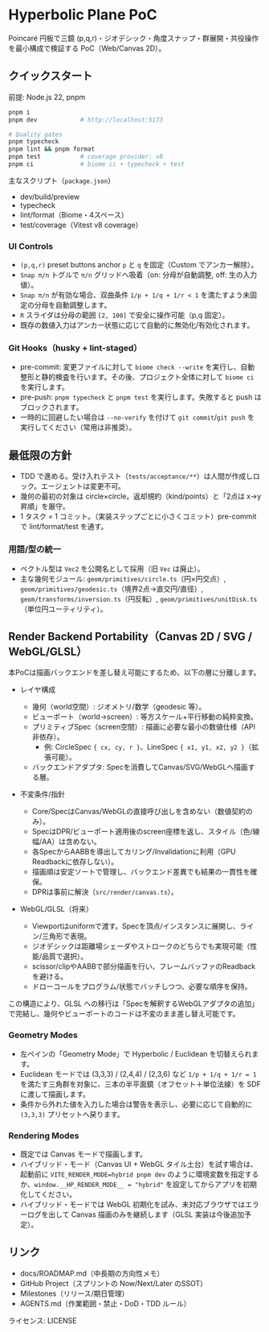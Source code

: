 # Hyperbolic Plane PoC

Poincaré 円板で三鏡 (p,q,r)・ジオデシック・角度スナップ・群展開・共役操作を最小構成で検証する PoC（Web/Canvas 2D）。

## クイックスタート
前提: Node.js 22, pnpm

```bash
pnpm i
pnpm dev            # http://localhost:5173

# Quality gates
pnpm typecheck
pnpm lint && pnpm format
pnpm test           # coverage provider: v8
pnpm ci             # biome ci + typecheck + test
```

主なスクリプト（`package.json`）
- dev/build/preview
- typecheck
- lint/format（Biome・4スペース）
- test/coverage（Vitest v8 coverage）

### UI Controls
- `(p,q,r)` preset buttons anchor `p` と `q` を固定（Custom でアンカー解除）。
- `Snap π/n` トグルで `π/n` グリッドへ吸着（on: 分母が自動調整, off: 生の入力値）。
- `Snap π/n` が有効な場合、双曲条件 `1/p + 1/q + 1/r < 1` を満たすよう未固定の分母を自動調整します。
- `R` スライダは分母の範囲 `[2, 100]` で安全に操作可能（p,q 固定）。
- 既存の数値入力はアンカー状態に応じて自動的に無効化/有効化されます。

### Git Hooks（husky + lint-staged）
- pre-commit: 変更ファイルに対して `biome check --write` を実行し、自動整形と静的検査を行います。その後、プロジェクト全体に対して `biome ci` を実行します。
- pre-push: `pnpm typecheck` と `pnpm test` を実行します。失敗すると push はブロックされます。
- 一時的に回避したい場合は `--no-verify` を付けて `git commit`/`git push` を実行してください（常用は非推奨）。

## 最低限の方針
- TDD で進める。受け入れテスト（`tests/acceptance/**`）は人間が作成しロック。エージェントは変更不可。
- 幾何の最初の対象は circle×circle。返却規約（kind/points）と「2点は x→y 昇順」を厳守。
- 1 タスク = 1 コミット。（実装ステップごとに小さくコミット）pre-commit で lint/format/test を通す。

### 用語/型の統一
- ベクトル型は `Vec2` を公開名として採用（旧 `Vec` は廃止）。
- 主な幾何モジュール: `geom/primitives/circle.ts`（円×円交点）, `geom/primitives/geodesic.ts`（境界2点→直交円/直径）, `geom/transforms/inversion.ts`（円反転）, `geom/primitives/unitDisk.ts`（単位円ユーティリティ）。

## Render Backend Portability（Canvas 2D / SVG / WebGL/GLSL）

本PoCは描画バックエンドを差し替え可能にするため、以下の層に分離します。

- レイヤ構成
  - 幾何（world空間）: ジオメトリ/数学（geodesic 等）。
  - ビューポート（world→screen）: 等方スケール+平行移動の純粋変換。
  - プリミティブSpec（screen空間）: 描画に必要な最小の数値仕様（API非依存）。
    - 例: CircleSpec `{ cx, cy, r }`、LineSpec `{ x1, y1, x2, y2 }`（拡張可能）。
  - バックエンドアダプタ: Specを消費してCanvas/SVG/WebGLへ描画する層。

- 不変条件/指針
  - Core/SpecはCanvas/WebGLの直接呼び出しを含めない（数値契約のみ）。
  - SpecはDPR/ビューポート適用後のscreen座標を返し、スタイル（色/線幅/AA）は含めない。
  - 各SpecからAABBを導出してカリング/Invalidationに利用（GPU Readbackに依存しない）。
  - 描画順は安定ソートで管理し、バックエンド差異でも結果の一貫性を確保。
  - DPRは事前に解決（`src/render/canvas.ts`）。

- WebGL/GLSL（将来）
  - Viewportはuniformで渡す。Specを頂点/インスタンスに展開し、ライン/三角形で表現。
  - ジオデシックは距離場シェーダやストロークのどちらでも実現可能（性能/品質で選択）。
  - scissor/clipやAABBで部分描画を行い、フレームバッファのReadbackを避ける。
  - ドローコールをプログラム/状態でバッチしつつ、必要な順序を保持。

この構造により、GLSL への移行は「Specを解釈するWebGLアダプタの追加」で完結し、幾何やビューポートのコードは不変のまま差し替え可能です。

### Geometry Modes
- 左ペインの「Geometry Mode」で Hyperbolic / Euclidean を切替えられます。
- Euclidean モードでは (3,3,3) / (2,4,4) / (2,3,6) など `1/p + 1/q + 1/r = 1` を満たす三角群を対象に、三本の半平面鏡（オフセット＋単位法線）を SDF に渡して描画します。
- 条件から外れた値を入力した場合は警告を表示し、必要に応じて自動的に `(3,3,3)` プリセットへ戻ります。

### Rendering Modes
- 既定では Canvas モードで描画します。
- ハイブリッド・モード（Canvas UI + WebGL タイル土台）を試す場合は、起動前に `VITE_RENDER_MODE=hybrid pnpm dev` のように環境変数を指定するか、`window.__HP_RENDER_MODE__ = "hybrid"` を設定してからアプリを初期化してください。
- ハイブリッド・モードでは WebGL 初期化を試み、未対応ブラウザではエラーログを出して Canvas 描画のみを継続します（GLSL 実装は今後追加予定）。

## リンク
- docs/ROADMAP.md（中長期の方向性メモ）
- GitHub Project（スプリントの Now/Next/Later のSSOT）
- Milestones（リリース/期日管理）
- AGENTS.md（作業範囲・禁止・DoD・TDD ルール）

ライセンス: LICENSE
